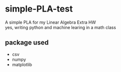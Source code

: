 # simple-PLA-test
A simple PLA for my Linear Algebra Extra HW </br>
yes, writing python and machine learing in a math class

## package used
- csv
- numpy
- matplotlib
